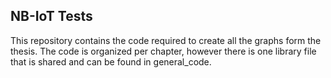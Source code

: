 ## NB-IoT Tests

This repository contains the code required to create all the graphs form the thesis. 
The code is organized per chapter, however there is one library file that is shared and can be found in general_code.
